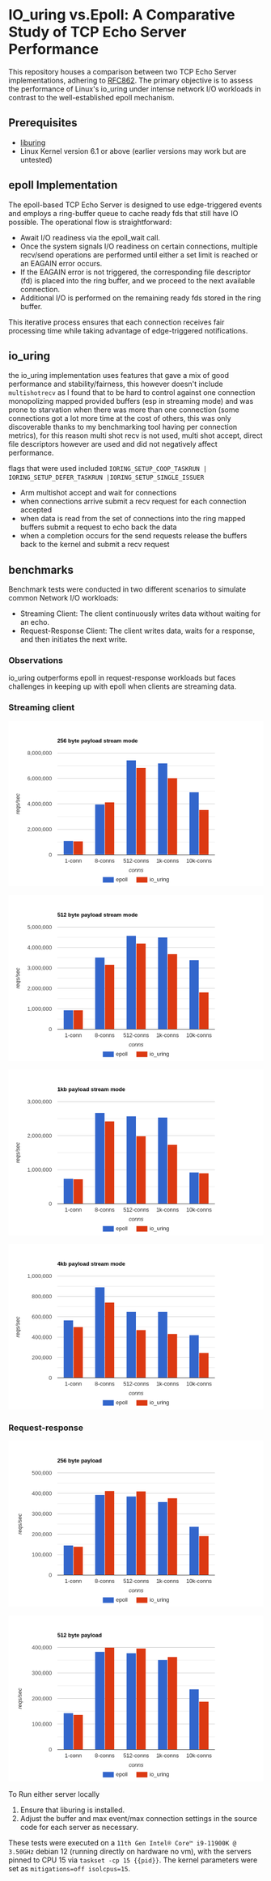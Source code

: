 # IO_uring vs.Epoll: A Comparative Study of TCP Echo Server Performance

This repository houses a comparison between two TCP Echo Server implementations, adhering to [RFC862](https://www.rfc-editor.org/rfc/rfc862). The primary objective is to assess the performance of Linux's io_uring under intense network I/O workloads in contrast to the well-established epoll mechanism.


## Prerequisites
- [liburing](https://github.com/axboe/liburing)
- Linux Kernel version 6.1 or above (earlier versions may work but are untested)


## epoll Implementation

The epoll-based TCP Echo Server is designed to use edge-triggered events and employs a ring-buffer queue to cache ready fds that still have IO possible. The operational flow is straightforward:
- Await I/O readiness via the epoll_wait call.
- Once the system signals I/O readiness on certain connections, multiple recv/send operations are performed until either a set limit is reached or an EAGAIN error occurs.
- If the EAGAIN error is not triggered, the corresponding file descriptor (fd) is placed into the ring buffer, and we proceed to the next available connection.
- Additional I/O is performed on the remaining ready fds stored in the ring buffer.

This iterative process ensures that each connection receives fair processing time while taking advantage of edge-triggered notifications.
## io_uring

the io_uring implementation uses features that gave a mix of good performance and stability/fairness, this however doesn't include `multishotrecv` as I found that to be hard to control against one connection monopolizing mapped provided buffers (esp in streaming mode) and was prone to starvation when there was more than one connection (some connections got a lot more time at the cost of others, this was only discoverable thanks to my benchmarking tool having per connection metrics), for this reason multi shot recv is not used, multi shot accept, direct file descriptors however are used and did not negatively affect performance.

flags that were used included `IORING_SETUP_COOP_TASKRUN | IORING_SETUP_DEFER_TASKRUN |IORING_SETUP_SINGLE_ISSUER`

- Arm multishot accept and wait for connections
- when connections arrive submit a recv request for each connection accepted 
- when data is read from the set of connections into the ring mapped buffers submit a request to echo back the data
- when a completion occurs for the send requests release the buffers back to the kernel and submit a recv request 

## benchmarks

Benchmark tests were conducted in two different scenarios to simulate common Network I/O workloads:

- Streaming Client: The client continuously writes data without waiting for an echo.
- Request-Response Client: The client writes data, waits for a response, and then initiates the next write.

### Observations 

io_uring outperforms epoll in request-response workloads but faces challenges in keeping up with epoll when clients are streaming data.

### Streaming client

![256 byte payloads](https://github.com/samcode206/io_uring-tcp-echo-server/blob/master/bench/stream/256/256.png?raw=true)

![512 byte payloads](https://github.com/samcode206/io_uring-tcp-echo-server/blob/master/bench/stream/512/512.png?raw=true)

![1kb payloads](https://github.com/samcode206/io_uring-tcp-echo-server/blob/master/bench/stream/1024/1kb.png?raw=true)

![4kb payloads](https://github.com/samcode206/io_uring-tcp-echo-server/blob/master/bench/stream/4096/4kb.png?raw=true)


### Request-response

![256 byte req-res payloads](https://github.com/samcode206/io_uring-tcp-echo-server/blob/master/bench/req-res/256/256-req-res.png?raw=true)

![512 byte req-res payloads](https://github.com/samcode206/io_uring-tcp-echo-server/blob/master/bench/req-res/512/512-req-res.png?raw=true)



To Run either server locally

1. Ensure that liburing is installed.
2. Adjust the buffer and max event/max connection settings in the source code for each server as necessary.

These tests were executed on a `11th Gen Intel® Core™ i9-11900K @ 3.50GHz` debian 12 (running directly on hardware no vm), with the servers pinned to CPU 15 via `taskset -cp 15 {{pid}}`. The kernel parameters were set as `mitigations=off isolcpus=15`.

